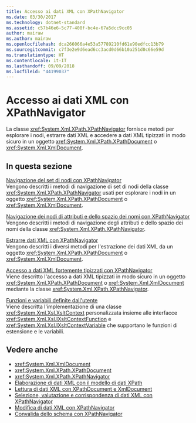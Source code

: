 ```yaml
---
title: Accesso ai dati XML con XPathNavigator
ms.date: 03/30/2017
ms.technology: dotnet-standard
ms.assetid: c57b46e6-5c77-408f-bc4e-67a5dcc9cc05
author: mairaw
ms.author: mairaw
ms.openlocfilehash: dca266066a4e53a57789210fd61e90edfcc13b79
ms.sourcegitcommit: c7f3e2e9d6ead6cc3acd0d66b10a251d0c66e59d
ms.translationtype: HT
ms.contentlocale: it-IT
ms.lasthandoff: 09/09/2018
ms.locfileid: "44199037"
---
```

# <a name="accessing-xml-data-using-xpathnavigator"></a>Accesso ai dati XML con XPathNavigator
La classe <xref:System.Xml.XPath.XPathNavigator> fornisce metodi per esplorare i nodi, estrarre dati XML e accedere a dati XML tipizzati in modo sicuro in un oggetto <xref:System.Xml.XPath.XPathDocument> o <xref:System.Xml.XmlDocument>.  
  
## <a name="in-this-section"></a>In questa sezione  
 [Navigazione del set di nodi con XPathNavigator](../../../../docs/standard/data/xml/node-set-navigation-using-xpathnavigator.md)  
 Vengono descritti i metodi di navigazione di set di nodi della classe <xref:System.Xml.XPath.XPathNavigator> usati per esplorare i nodi in un oggetto <xref:System.Xml.XPath.XPathDocument> o <xref:System.Xml.XmlDocument>.  
  
 [Navigazione dei nodi di attributi e dello spazio dei nomi con XPathNavigator](../../../../docs/standard/data/xml/attribute-and-namespace-node-navigation-using-xpathnavigator.md)  
 Vengono descritti i metodi di navigazione degli attributi e dello spazio dei nomi della classe <xref:System.Xml.XPath.XPathNavigator>.  
  
 [Estrarre dati XML con XPathNavigator](../../../../docs/standard/data/xml/extract-xml-data-using-xpathnavigator.md)  
 Vengono descritti i diversi metodi per l'estrazione dei dati XML da un oggetto <xref:System.Xml.XPath.XPathDocument> o <xref:System.Xml.XmlDocument>.  
  
 [Accesso a dati XML fortemente tipizzati con XPathNavigator](../../../../docs/standard/data/xml/accessing-strongly-typed-xml-data-using-xpathnavigator.md)  
 Viene descritto l'accesso a dati XML tipizzati in modo sicuro in un oggetto <xref:System.Xml.XPath.XPathDocument> o <xref:System.Xml.XmlDocument> mediante la classe <xref:System.Xml.XPath.XPathNavigator>.  
  
 [Funzioni e variabili definite dall'utente](../../../../docs/standard/data/xml/user-defined-functions-and-variables.md)  
 Viene descritta l'implementazione di una classe <xref:System.Xml.Xsl.XsltContext> personalizzata insieme alle interfacce <xref:System.Xml.Xsl.IXsltContextFunction> e <xref:System.Xml.Xsl.IXsltContextVariable> che supportano le funzioni di estensione e le variabili.  
  
## <a name="see-also"></a>Vedere anche

- <xref:System.Xml.XmlDocument>  
- <xref:System.Xml.XPath.XPathDocument>  
- <xref:System.Xml.XPath.XPathNavigator>  
- [Elaborazione di dati XML con il modello di dati XPath](../../../../docs/standard/data/xml/process-xml-data-using-the-xpath-data-model.md)  
- [Lettura di dati XML con XPathDocument e XmlDocument](../../../../docs/standard/data/xml/reading-xml-data-using-xpathdocument-and-xmldocument.md)  
- [Selezione, valutazione e corrispondenza di dati XML con XPathNavigator](../../../../docs/standard/data/xml/selecting-evaluating-and-matching-xml-data-using-xpathnavigator.md)  
- [Modifica di dati XML con XPathNavigator](../../../../docs/standard/data/xml/editing-xml-data-using-xpathnavigator.md)  
- [Convalida dello schema con XPathNavigator](../../../../docs/standard/data/xml/schema-validation-using-xpathnavigator.md)
